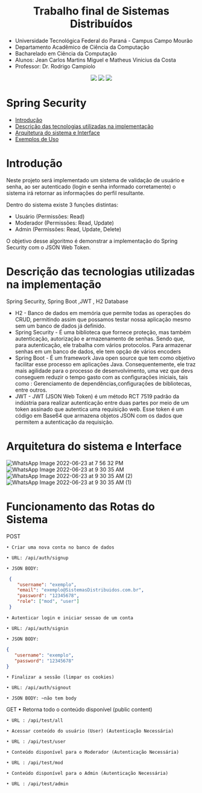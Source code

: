 <h1 align="center">Trabalho final de Sistemas Distribuídos</h1>

- Universidade Tecnológica Federal do Paraná -  Campus Campo Mourão
- Departamento Acadêmico de Ciência da Computação
- Bacharelado em Ciência da Computação
- Alunos: Jean Carlos Martins Miguel e Matheus Vinicius da Costa
- Professor: Dr. Rodrigo Campiolo


<div align="center">
  <img src="https://img.shields.io/badge/Java-ED8B00?style=for-the-badge&logo=java&logoColor=white">
  
 <img src="https://img.shields.io/badge/Spring-6DB33F?style=for-the-badge&logo=spring&logoColor=white">
  
  <img src="https://img.shields.io/badge/Spring_Security-6DB33F?style=for-the-badge&logo=Spring-Security&logoColor=white">
</div>

[comment]: <> (<h4 align="center"> )


[comment]: <> (</h4>)


Spring Security
=================
<!--ts-->
   * [Introdução](#pre-requisitos)
   * [Descrição das tecnologias utilizadas na implementação](#executando-o-projeto)
   * [Arquitetura do sistema e Interface](#bibliotecas-utilizadas)
   * [Exemplos de Uso](#exemplos-de-uso)
  
<!--te-->

Introdução
==============
Neste projeto será implementado um sistema de validação de usuário e 
senha, ao ser autenticado (login e senha informado corretamente) o sistema irá retornar as informações do perfil resultante.

Dentro do sistema existe 3 funções distintas:
- Usuário (Permissões: Read)
- Moderador (Permissões: Read, Update)
- Admin (Permissões: Read, Update, Delete)

O objetivo desse algoritmo é demonstrar a implementação do Spring Security com o JSON Web Token.



Descrição das tecnologias utilizadas na implementação
====================

Spring Security, Spring Boot ,JWT , H2 Database
- H2 - Banco de dados em memória que permite todas as operações do CRUD, permitindo assim que possamos testar nossa aplicação mesmo sem um banco de dados já definido.
- Spring Security - É uma biblioteca que fornece proteção, mas também autenticação, autorização e armazenamento de senhas. Sendo que, para autenticação, ele trabalha com vários protocolos. Para armazenar senhas em um banco de dados, ele tem opção de vários encoders
- Spring Boot - É um framework Java open source que tem como objetivo facilitar esse processo em aplicações Java. Consequentemente, ele traz mais agilidade para o processo de desenvolvimento, uma vez que devs conseguem reduzir o tempo gasto com as configurações iniciais, tais como : Gerenciamento de dependências,configurações de bibliotecas, entre outros.
- JWT - JWT (JSON Web Token) é um método RCT 7519 padrão da indústria para realizar autenticação entre duas partes por meio de um token assinado que autentica uma requisição web. Esse token é um código em Base64 que armazena objetos JSON com os dados que permitem a autenticação da requisição.





Arquitetura do sistema e Interface    
=====================

![WhatsApp Image 2022-06-23 at 7 56 32 PM](https://user-images.githubusercontent.com/31520652/175568755-366deab3-cd05-4e8a-8709-3c112db366ea.jpeg)
![WhatsApp Image 2022-06-23 at 9 30 35 AM](https://user-images.githubusercontent.com/31520652/175569002-7378afb8-44cf-45f1-9a4e-0a2675e251db.jpeg)
![WhatsApp Image 2022-06-23 at 9 30 35 AM (2)](https://user-images.githubusercontent.com/31520652/175569068-95c35994-7a77-4de5-8372-b1bd76842859.jpeg)
![WhatsApp Image 2022-06-23 at 9 30 35 AM (1)](https://user-images.githubusercontent.com/31520652/175569093-058cddd5-4c28-498b-8221-9ec9b51787a7.jpeg)



Funcionamento das Rotas do Sistema   
=====================
POST

    • Criar uma nova conta no banco de dados

    • URL: /api/auth/signup

    • JSON BODY:

```json
 { 
    "username": "exemplo",  
    "email": "exemplo@SistemasDistribuidos.com.br",   
    "password": "12345678", 
    "role": ["mod", "user"]
 }
```

    • Autenticar login e iniciar sessao de um conta 
	
    • URL: /api/auth/signin
	
    • JSON BODY:


```json
{  
   "username": "exemplo", 
   "password": "12345678"
}
```
    • Finalizar a sessão (limpar os cookies)

    • URL: /api/auth/signout

    • JSON BODY: ~não tem body








GET 
    • Retorna todo o conteúdo disponível (public content) 

    • URL : /api/test/all

    • Acessar conteúdo do usuário (User) (Autenticação Necessária)

    • URL : /api/test/user

    • Conteúdo disponível para o Moderador (Autenticação Necessária)

    • URL : /api/test/mod

    • Conteúdo disponível para o Admin (Autenticação Necessária)

    • URL : /api/test/admin










